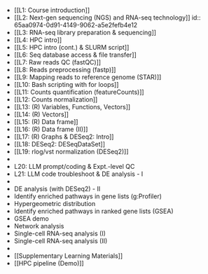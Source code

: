- [[L1: Course introduction]]
- [[L2: Next-gen sequencing (NGS) and RNA-seq technology]]
  id:: 65aa0974-0d91-4149-9062-a5e2fefb4e12
- [[L3: RNA-seq library preparation & sequencing]]
- [[L4: HPC intro]]
- [[L5: HPC intro (cont.) & SLURM script]]
- [[L6: Seq database access & file transfer]]
- [[L7: Raw reads QC (fastQC)]]
- [[L8: Reads preprocessing (fastp)]]
- [[L9: Mapping reads to reference genome (STAR)]]
- [[L10: Bash scripting with for loops]]
- [[L11: Counts quantification (featureCounts)]]
- [[L12: Counts normalization]]
- [[L13: (R) Variables, Functions, Vectors]]
- [[L14: (R) Vectors]]
- [[L15: (R) Data frame]]
- [[L16: (R) Data frame (II)]]
- [[L17: (R) Graphs & DESeq2: Intro]]
- [[L18: DESeq2: DESeqDataSet]]
- [[L19: rlog/vst normalization (DESeq2)]]
-
- L20: LLM prompt/coding & Expt.-level QC
- L21: LLM code troubleshoot & DE analysis - I
-
- DE analysis (with DESeq2) - II
- Identify enriched pathways in gene lists (g:Profiler)
- Hypergeometric distribution
- Identify enriched pathways in ranked gene lists
  (GSEA)
- GSEA demo
- Network analysis
- Single-cell RNA-seq analysis (I)
- Single-cell RNA-seq analysis (II)
-
- [[Supplementary Learning Materials]]
- [[HPC pipeline (Demo)]]
